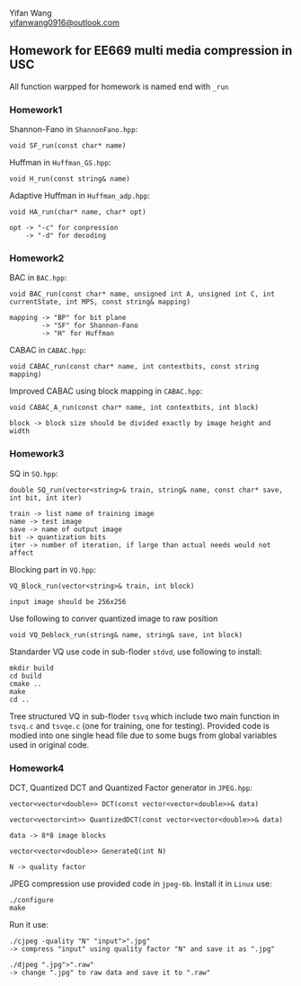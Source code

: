 Yifan Wang  
yifanwang0916@outlook.com

## Homework for EE669 multi media compression in USC  
All function warpped for homework is named end with `_run`  
 
### Homework1
Shannon-Fano in `ShannonFano.hpp`:

    void SF_run(const char* name)
Huffman in `Huffman_GS.hpp`:

    void H_run(const string& name)
Adaptive Huffman in `Huffman_adp.hpp`:  

    void HA_run(char* name, char* opt)

    opt -> "-c" for conpression
        -> "-d" for decoding

### Homework2
BAC in `BAC.hpp`:

    void BAC_run(const char* name, unsigned int A, unsigned int C, int currentState, int MPS, const string& mapping)

    mapping -> "BP" for bit plane
            -> "SF" for Shannon-Fano
            -> "H" for Huffman

CABAC in `CABAC.hpp`:

    void CABAC_run(const char* name, int contextbits, const string mapping)

Improved CABAC using block mapping in  `CABAC.hpp`:

    void CABAC_A_run(const char* name, int contextbits, int block)

    block -> block size should be divided exactly by image height and width

### Homework3
SQ in `SQ.hpp`:

    double SQ_run(vector<string>& train, string& name, const char* save, int bit, int iter)

    train -> list name of training image
    name -> test image
    save -> name of output image
    bit -> quantization bits
    iter -> number of iteration, if large than actual needs would not affect

Blocking part in `VQ.hpp`:

    VQ_Block_run(vector<string>& train, int block)

    input image should be 256x256
    
Use following to conver quantized image to raw position
    
    void VQ_Deblock_run(string& name, string& save, int block)

Standarder VQ use code in sub-floder `stdvd`, use following to install:

    mkdir build
    cd build
    cmake ..
    make
    cd ..

Tree structured VQ in sub-floder `tsvq` which include two main function in `tsvq.c` and `tsvqe.c` (one for training, one for testing). Provided code is modied into one single head file due to some bugs from global variables used in original code.

### Homework4
DCT, Quantized DCT and Quantized Factor generator in `JPEG.hpp`:

    vector<vector<double>> DCT(const vector<vector<double>>& data)

    vector<vector<int>> QuantizedDCT(const vector<vector<double>>& data)

    data -> 8*8 image blocks

    vector<vector<double>> GenerateQ(int N)

    N -> quality factor

JPEG compression use provided code in `jpeg-6b`. Install it in `Linux` use:

    ./configure
    make

Run it use:

    ./cjpeg -quality "N" "input">".jpg"
    -> compress "input" using quality factor "N" and save it as ".jpg"

    ./djpeg ".jpg">".raw"
    -> change ".jpg" to raw data and save it to ".raw"


